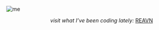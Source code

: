 ![me](https://github.com/user-attachments/assets/c03be268-b082-4045-a1ec-7f17bf31e09a)

<p align="center"><i>visit what I’ve been coding lately:</i> <a href="https://polyglotparrot.github.io/jump/" target="_blank">REAVN</a></p>










  




